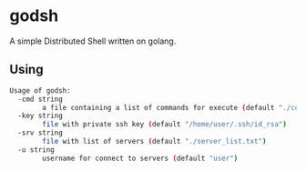 # godsh
A simple Distributed Shell written on golang.

## Using
```bash
Usage of godsh:
  -cmd string
    	a file containing a list of commands for execute (default "./commands_list.txt")
  -key string
    	file with private ssh key (default "/home/user/.ssh/id_rsa")
  -srv string
    	file with list of servers (default "./server_list.txt")
  -u string
    	username for connect to servers (default "user")
```
